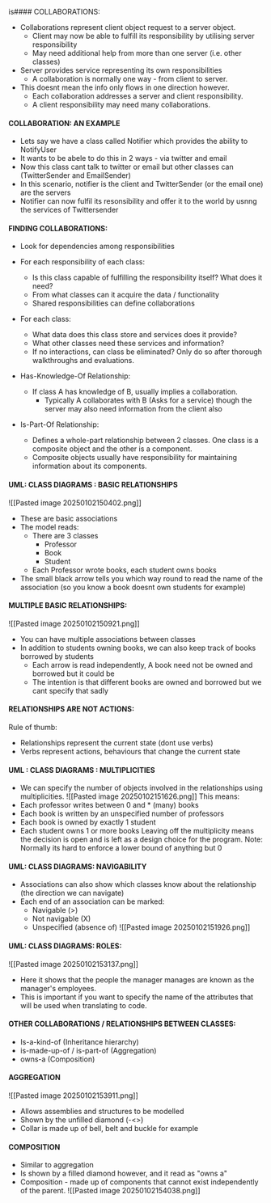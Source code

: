 is#### COLLABORATIONS: 
- Collaborations represent client object request to a server object.
	- Client may now be able to fulfill its responsibility by utilising server responsibility
	- May need additional help from more than one server (i.e. other classes)
- Server provides service representing its own responsibilities
	- A collaboration is normally one way - from client to server.
- This doesnt mean the info only flows in one direction however.
	- Each collaboration addresses a server and client responsibility.
	- A client responsibility may need many collaborations.


#### COLLABORATION: AN EXAMPLE
- Lets say we have a class called Notifier which provides the ability to NotifyUser
- It wants to be abele to do this in 2 ways - via twitter and email
- Now this class cant talk to twitter or email but other classes can (TwitterSender and EmailSender)
- In this scenario, notifier is the client and TwitterSender (or the email one) are the servers
- Notifier can now fulfil its resonsibility and offer it to the world by usnng the services of Twittersender

#### FINDING COLLABORATIONS:
- Look for dependencies among responsibilities
- For each responsibility of each class:
	- Is this class capable of fulfilling the responsibility itself? What does it need?
	- From what classes can it acquire the data / functionality
	- Shared responsibilities can define collaborations
- For each class:
	- What data does this class store and services does it provide?
	- What other classes need these services and information?
	- If no interactions, can class be eliminated? Only do so after thorough walkthroughs and evaluations.

- Has-Knowledge-Of Relationship:
	- If class A has knowledge of B, usually implies a collaboration.
		- Typically A collaborates with B (Asks  for a service) though the server may also need information from the client also
- Is-Part-Of Relationship:
	- Defines a whole-part relationship between 2 classes. One class is a composite object and the other is a component.
	- Composite objects usually have responsibility for maintaining information about its components.

#### UML: CLASS DIAGRAMS : BASIC RELATIONSHIPS
![[Pasted image 20250102150402.png]]
- These are basic associations
- The model reads:
	- There are 3 classes
		- Professor
		- Book
		- Student
	- Each Professor wrote books, each student owns books
- The small black arrow tells you which way round to read the name of the association (so you know a book doesnt own students for example)

#### MULTIPLE BASIC RELATIONSHIPS:
![[Pasted image 20250102150921.png]]
- You can have multiple associations between classes
- In addition to students owning books, we can also keep track of books borrowed by students
	- Each arrow is read independently, A book need not be owned and borrowed but it could be
	- The intention is that different books are owned and borrowed but we cant specify that sadly
#### RELATIONSHIPS ARE NOT ACTIONS:
Rule of thumb: 
- Relationships represent the current state (dont use verbs)
- Verbs represent actions, behaviours that change the current state

#### UML : CLASS DIAGRAMS : MULTIPLICITIES
- We can specify the number of objects involved in the relationships using multiplicities.
![[Pasted image 20250102151626.png]]
This means:
- Each professor writes between 0 and * (many) books
- Each book is written by an unspecified number of professors
- Each book is owned by exactly 1 student
- Each student owns 1 or more books
Leaving off the multiplicity means the decision is open and is left as a design choice for the program. 
Note: Normally its hard to enforce a lower bound of anything but 0

#### UML: CLASS DIAGRAMS: NAVIGABILITY
- Associations can also show which classes know about the relationship (the direction we can navigate)
- Each end of an association can be marked:
	- Navigable (>) 
	- Not navigable (X)
	- Unspecified (absence of)
![[Pasted image 20250102151926.png]]

#### UML: CLASS DIAGRAMS: ROLES:
![[Pasted image 20250102153137.png]]
- Here it shows that the people the manager manages are known as the manager's employees.
- This is important if you want to specify the name of the attributes that will be used when translating to code.

#### OTHER COLLABORATIONS / RELATIONSHIPS BETWEEN CLASSES:
- Is-a-kind-of (Inheritance hierarchy)
- is-made-up-of / is-part-of (Aggregation)
- owns-a (Composition)

#### AGGREGATION
![[Pasted image 20250102153911.png]]
- Allows assemblies and structures to be modelled
- Shown by the unfilled diamond (-<>)
- Collar is made up of bell, belt and buckle for example

#### COMPOSITION
- Similar to aggregation
- Is shown by a filled diamond however, and it read as "owns a"
- Composition - made up of components that cannot exist independently of the parent.
![[Pasted image 20250102154038.png]]
